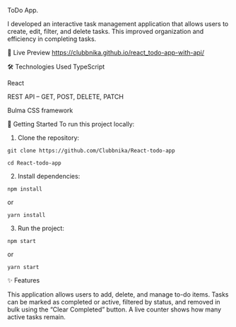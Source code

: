 ToDo App.

I developed an interactive task management application that allows users to create, edit, filter, and delete tasks. This improved organization and efficiency in completing tasks.


🔗 Live Preview
https://clubbnika.github.io/react_todo-app-with-api/


🛠️ Technologies Used
TypeScript

React

REST API – GET, POST, DELETE, PATCH

Bulma CSS framework


🚀 Getting Started
To run this project locally:

1. Clone the repository:

`git clone https://github.com/Clubbnika/React-todo-app`

`cd React-todo-app`


2. Install dependencies:

`npm install`

or

`yarn install`

3. Run the project:

`npm start`

or

`yarn start`


✨ Features

This application allows users to add, delete, and manage to-do items. Tasks can be marked as completed or active, filtered by status, and removed in bulk using the “Clear Completed” button. A live counter shows how many active tasks remain.
